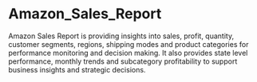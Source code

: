 # Amazon_Sales_Report
Amazon Sales Report is providing insights into sales, profit, quantity, customer segments, regions, shipping modes and product categories for performance monitoring and decision making. It also provides state level performance, monthly trends and subcategory profitability to support business insights and strategic decisions.
